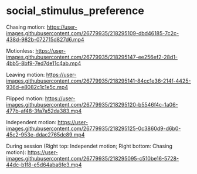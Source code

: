 # social_stimulus_preference

Chasing motion:
https://user-images.githubusercontent.com/26779935/218295109-dbd46185-7c2c-438d-982b-072715d827d6.mp4

Motionless:
https://user-images.githubusercontent.com/26779935/218295147-ee256ef2-28d1-4bb5-8bf9-7ed7de11c4ab.mp4

Leaving motion:
https://user-images.githubusercontent.com/26779935/218295141-84cc1e36-214f-4425-936d-e8082c1c1e5c.mp4

Flipped motion:
https://user-images.githubusercontent.com/26779935/218295120-b5546f4c-1a06-477b-af48-3fa7a52da383.mp4

Independent motion:
https://user-images.githubusercontent.com/26779935/218295125-0c3860d9-d6b0-45c2-953e-ddac2765dc89.mp4

During session (Right top: Independet motion; Right bottom: Chasing motion):
https://user-images.githubusercontent.com/26779935/218295095-c510be16-5728-44dc-b1f8-e5d64aba6fe3.mp4
